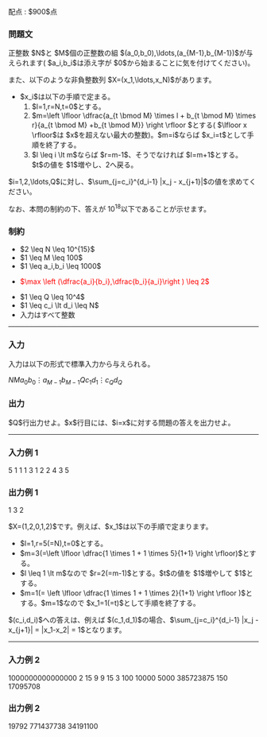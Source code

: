 
<div>

<span>

<span>

<p>
配点 : $900$点
</p>

<div>

<section>

### **問題文**

<p>
正整数 $N$と $M$個の正整数の組 $(a_0,b_0),\ldots,(a_{M-1},b_{M-1})$が与えられます( $a_i,b_i$は添え字が $0$から始まることに気を付けてください)。  
</p>

<p>
また、以下のような非負整数列 $X=(x_1,\ldots,x_N)$があります。
</p>

<ul>

<li>
$x_i$は以下の手順で定まる。
<ol>

<li>
$l=1,r=N,t=0$とする。
</li>

<li>
$m=\left \lfloor \dfrac{a_{t \bmod M} \times l + b_{t \bmod M} \times r}{a_{t \bmod M} +b_{t \bmod M}} \right \rfloor $とする( $\lfloor x \rfloor$は $x$を超えない最大の整数)。$m=i$ならば $x_i=t$として手順を終了する。
</li>

<li>
$l \leq i \lt m$ならば $r=m-1$、そうでなければ $l=m+1$とする。 $t$の値を $1$増やし、2へ戻る。
</li>

</ol>

</li>

</ul>

<p>
$i=1,2,\ldots,Q$に対し、$\sum_{j=c_i}^{d_i-1} |x_j - x_{j+1}|$の値を求めてください。

なお、本問の制約の下、答えが $10^{18}$以下であることが示せます。
</p>

</section>

</div>

<div>

<section>

### **制約**

<ul>

<li>
$2 \leq N \leq 10^{15}$
</li>

<li>
$1 \leq M \leq 100$
</li>

<li>
$1 \leq a_i,b_i \leq 1000$
</li>

<li>

<font color="red">$\max \left (\dfrac{a_i}{b_i},\dfrac{b_i}{a_i}\right ) \leq 2$</font>

</li>

<li>
$1 \leq Q \leq 10^4$
</li>

<li>
$1 \leq c_i \lt d_i \leq N$
</li>

<li>
入力はすべて整数
</li>

</ul>

</section>

</div>

---

<div>

<div>

<section>

### **入力**

<p>
入力は以下の形式で標準入力から与えられる。
</p>

<div>

$N$$M$$a_0$$b_0$$\vdots$$a_{M-1}$$b_{M-1}$$Q$$c_1$$d_1$$\vdots$$c_Q$$d_Q$
</div>

</section>

</div>

<div>

<section>

### **出力**

<p>
$Q$行出力せよ。$x$行目には、$i=x$に対する問題の答えを出力せよ。
</p>

</section>

</div>

</div>

---

<div>

<section>

### **入力例 1**

<div>

5 1
1 1
3
1 2
2 4
3 5

</div>

</section>

</div>

<div>

<section>

### **出力例 1**

<div>

1
3
2

</div>

<p>
$X=(1,2,0,1,2)$です。例えば、$x_1$は以下の手順で定まります。
</p>

<ul>

<li>
$l=1,r=5(=N),t=0$とする。
</li>

<li>
$m=3(=\left \lfloor \dfrac{1 \times 1 + 1 \times 5}{1+1} \right \rfloor)$とする。
</li>

<li>
$l \leq 1 \lt m$なので $r=2(=m-1)$とする。$t$の値を $1$増やして $1$とする。
</li>

<li>
$m=1(= \left \lfloor \dfrac{1 \times 1 + 1 \times 2}{1+1} \right \rfloor )$とする。$m=1$なので $x_1=1(=t)$として手順を終了する。
</li>

</ul>

<p>
$(c_i,d_i)$への答えは、例えば $(c_1,d_1)$の場合、$\sum_{j=c_i}^{d_i-1} |x_j - x_{j+1}| = |x_1-x_2| = 1$となります。
</p>

</section>

</div>

---

<div>

<section>

### **入力例 2**

<div>

1000000000000000 2
15 9
9 15
3
100 10000
5000 385723875
150 17095708

</div>

</section>

</div>

<div>

<section>

### **出力例 2**

<div>

19792
771437738
34191100

</div>

</section>

</div>

</span>

</span>

</div>
